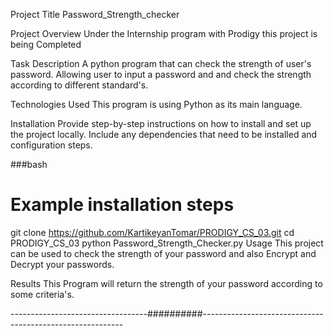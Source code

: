 Project Title
Password_Strength_checker

Project Overview
Under the Internship program with Prodigy this project is being Completed

Task Description
A python program that can check the strength of user's password. Allowing user to input a password and and check the strength according to different standard's.

Technologies Used
This program is using Python as its main language.

Installation
Provide step-by-step instructions on how to install and set up the project locally. Include any dependencies that need to be installed and configuration steps.

###bash

# Example installation steps
git clone https://github.com/KartikeyanTomar/PRODIGY_CS_03.git
cd PRODIGY_CS_03
python Password_Strength_Checker.py
Usage
This project can be used to check the strength of your password and also Encrypt and Decrypt your passwords.

Results
This Program will return the strength of your password according to some criteria's.

----------------------------------##########----------------------------------------------------------
